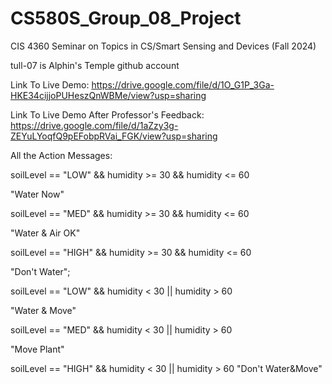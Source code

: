 # CS580S_Group_08_Project
CIS 4360 Seminar on Topics in CS/Smart Sensing and Devices (Fall 2024)


tull-07 is Alphin's Temple github account



Link To Live Demo: https://drive.google.com/file/d/1O_G1P_3Ga-HKE34cijjoPUHeszQnWBMe/view?usp=sharing 




Link To Live Demo After Professor's Feedback: https://drive.google.com/file/d/1aZzy3g-ZEYuLYoqfQ9pEFobpRVai_FGK/view?usp=sharing 



All the Action Messages:


 soilLevel == "LOW" && humidity >= 30 && humidity <= 60


 
 "Water Now"


 
 soilLevel == "MED" && humidity >= 30 && humidity <= 60


 
 "Water & Air OK"

 
 soilLevel == "HIGH" && humidity >= 30 && humidity <= 60

 
 "Don't Water";

 
 soilLevel == "LOW" && humidity < 30 || humidity > 60

 
 "Water & Move"

 
 soilLevel == "MED" && humidity < 30 || humidity > 60

 
 "Move Plant"

 
 soilLevel == "HIGH" && humidity < 30 || humidity > 60
 "Don't Water&Move"
